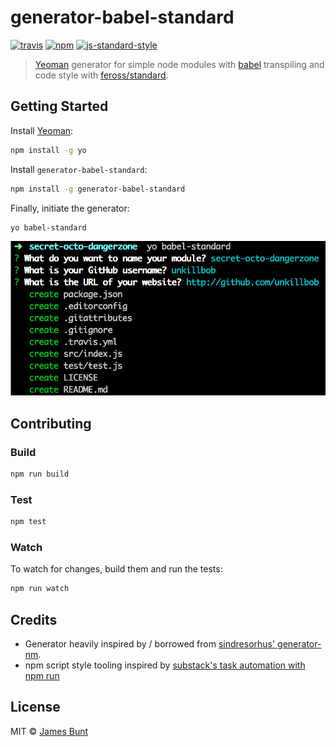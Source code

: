 # generator-babel-standard
[![travis][travis-image]][travis-url]
[![npm][npm-image]][npm-url]
[![js-standard-style][standard-style-image]][standard-style-url]

[travis-image]: https://img.shields.io/travis/unkillbob/generator-babel-standard.svg?style=flat
[travis-url]: https://travis-ci.org/unkillbob/generator-babel-standard
[npm-image]: https://img.shields.io/npm/v/generator-babel-standard.svg?style=flat
[npm-url]: https://npmjs.org/package/generator-babel-standard
[standard-style-image]: https://img.shields.io/badge/code%20style-standard-brightgreen.svg?style=flat
[standard-style-url]: https://github.com/feross/standard

> [Yeoman](http://yeoman.io) generator for simple node modules with [babel](https://github.com/babel/babel) transpiling and code style with [feross/standard](https://github.com/feross/standard).

## Getting Started

Install [Yeoman](http://yeoman.io):

```bash
npm install -g yo
```

Install `generator-babel-standard`:

```bash
npm install -g generator-babel-standard
```

Finally, initiate the generator:

```bash
yo babel-standard
```

![](screenshot.png)

## Contributing

### Build

```js
npm run build
```

### Test

```js
npm test
```

### Watch

To watch for changes, build them and run the tests:

```js
npm run watch
```

## Credits

- Generator heavily inspired by / borrowed from [sindresorhus' generator-nm](https://github.com/sindresorhus/generator-nm).
- npm script style tooling inspired by [substack's task automation with npm run](http://substack.net/task_automation_with_npm_run)

## License

MIT © [James Bunt](http://github.com/unkillbob)
